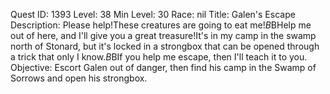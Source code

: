 Quest ID: 1393
Level: 38
Min Level: 30
Race: nil
Title: Galen's Escape
Description: Please help!These creatures are going to eat me!$B$BHelp me out of here, and I'll give you a great treasure!It's in my camp in the swamp north of Stonard, but it's locked in a strongbox that can be opened through a trick that only I know.$B$BIf you help me escape, then I'll teach it to you.
Objective: Escort Galen out of danger, then find his camp in the Swamp of Sorrows and open his strongbox.
